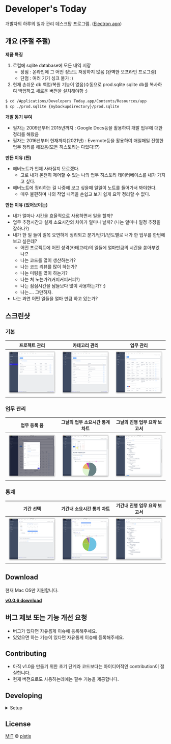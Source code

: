 # Developer's Today

개발자의 하루의 일과 관리 데스크탑 프로그램. ([Electron app](http://electron.atom.io/))

## 개요 (주절 주절)
**제품 특징**
1. 로컬에 sqlite database에 모든 내역 저장
    - 장점 : 온라인에 그 어떤 정보도 저장하지 않음 (완벽한 오프라인 프로그램)
    - 단점 : 여러 기기 싱크 불가 :)
2. 현재 손쉬운 db 백업/복원 기능이 없음(수동으로 prod.sqlite sqlite db를 복사하여 백업하고 새로운 버전을 설치해야함 :)
```bash
$ cd /Applications/Developers Today.app/Contents/Resources/app
$ cp ./prod.sqlite {mybackupdirectory}/prod.sqlite
```

**개발 동기 부여**
- 필자는 2009년부터 2015년까지 : Google Docs등을 활용하여 개발 업무에 대한 정리를 해왔음
- 필자는 2016년부터 현재까지(2021년) : Evernote등을 활용하여 매일매일 진행한 업무 정리를 해왔음(모든 히스토리는 다있다!!?)

**만든 이유 (찐)**
- 에버노트가 언제 사라질지 모르겠다.
    - 고로 내가 온전히 제어할 수 있는 나의 업무 히스토리 데이터베이스를 내가 가지고 싶다.
- 에버노트에 정리하는 걸 나중에 보고 싶을때 일일이 노트를 들어가서 봐야한다.
    - 매우 불편하며 나의 작업 내역을 손쉽고 보기 쉽게 요약 정리할 수 없다.


**만든 이유 (있어보이는)**
- 내가 얼마나 시간을 효율적으로 사용하면서 일을 할까?
- 업무 추정시간과 실제 소요시간의 차이가 얼마나 날까? (나는 얼마나 일정 추정을 잘하나?)
- 내가 한 일 들이 일목 요연하게 정리되고 분기/반기/년도별로 내가 한 업무를 한번에 보고 싶은데?
    - 어떤 프로젝트에 어떤 성격(카테고리)의 일들에 얼마만큼의 시간을 쏟아부었나!?
    - 나는 코드를 많이 생산하는가?
    - 나는 코드 리뷰를 많이 하는가?
    - 나는 미팅을 많이 하는가?
    - 나는 쳐 노는가?(커피커피커피?)
    - 나는 점심시간을 남들보다 많이 사용하는가? :)
    - 나는.... 그만하자.
- 나는 과연 어떤 일들을 얼마 만큼 하고 있는가?




## 스크린샷
### 기본
|      프로젝트 관리         |  카테고리 관리 | 업무 관리 |
| :-------------:| :-----:| :-----: |
| ![Screenshot](./docs/v1.0.0/img/project%20management%20(CRUD).png) | ![Screenshot](./docs/v1.0.0/img/category%20management%20(CRUD).png) | ![Screenshot](./docs/v1.0.0/img/task%20management%20(CRUD).png)

### 업무 관리
|      업무 등록 폼         |    그날의 업무 소요시간 통계 차트   | 그날의 진행 업무 요약 보고서 |
| :-------------:| :-----:| :-----: |
| ![Screenshot](./docs/v1.0.0/img/task%20management%20(Form).png) | ![Screenshot](./docs/v1.0.0/img/task%20management%20(statistics).png) | ![Screenshot](./docs/v1.0.0/img/task%20management%20(summary).png)

### 통계
|      기간 선택         |    기간내 소요시간 통계 차트   | 기간내 진행 업무 요약 보고서 |
| :-------------:| :-----:| :-----: |
| ![Screenshot](./docs/v1.0.0/img/statistics%20(date%20range%20picker).png) | ![Screenshot](./docs/v1.0.0/img/statistics%20(spent%20time%20chart).png) | ![Screenshot](./docs/v1.0.0/img/statistics%20(summary).png)


## Download

현재 Mac OS만 지원합니다.

**[v0.0.6 download](https://www.dropbox.com/s/7pjgv69hz87zgs2/Developers%20Today-0.0.7.dmg?dl=0)**

## 버그 제보 또는 기능 개선 요청
- 버그가 있다면 자유롭게 이슈에 등록해주세요.
- 있었으면 하는 기능이 있다면 자유롭게 이슈에 등록해주세요.

## Contributing
- 아직 v1.0을 만들기 위한 초기 단계라 코드보다는 아이디어적인 contribution이 절실합니다.  
- 현재 버전으로도 사용하는데에는 필수 기능을 제공합니다. 

## Developing

<details>
<summary>Setup</summary>

```bash
# nvm use
$ nvm use

# yarn, sequelize-cli, typescript 전역 설치
$ npm i -g yarn sequelize-cli typescript

# start dev mode
$ npm run electron:dev
```

**Database**
> sqlite3

**sqlite3**
backup
```
$ sqlite3 dev.sqlite .dump > backup.sql
```

restore
```
$ sqlite3 dev.sqlite < backup.sql
```

**dev.sqlite db 초기화 (backup sql restore시)**
```
$ sqlite3 dev.sqlite .dump > backup.sql
$ rm dev.sqlite
$ sqlite3 dev.sqlite
$ sqlite3 dev.sqlite < backup.sql
```

**sequelize (tools)**
> using ORM https://github.com/sequelize/cli
**dev.sqlite db 초기화 (scheme 변경시)**
```
$ rm dev.sqlite
$ sequelize db:migrate
$ node electron/sqlite/init.js
$ sequelize db:seed:all
```

**모델 코드/마이그레이션 코드 변경 후 수행**
```
sequelize db:migrate
```

**seed 적용/롤백**
```
sequelize db:seed:all
sequelize db:seed:undo:all
```

</details>

## License

[MIT](LICENSE) &copy; [pistis](https://github.com/pistis)
